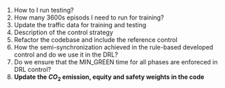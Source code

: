 





1. How to I run testing? 
2. How many 3600s episods I need to run for training?
3. Update the traffic data for training and testing 
4. Description of the control strategy 
5. Refactor the codebase and include the reference control 
6. How the semi-synchronization achieved in the rule-based developed control and do we use it in the DRL? 
7. Do we ensure that the MIN_GREEN time for all phases are enforeced in DRL control?
8. **Update the $CO_2$ emission, equity and safety weights in the code** 